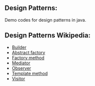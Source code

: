 Design Patterns:
---
Demo codes for design patterns in java.

Design Patterns Wikipedia:
---
  - [Builder](http://en.wikipedia.org/wiki/Builder_pattern)
  - [Abstract factory](http://en.wikipedia.org/wiki/Abstract_factory_pattern)
  - [Factory method](http://en.wikipedia.org/wiki/Factory_method_pattern)
  - [Mediator](http://en.wikipedia.org/wiki/Mediator_pattern)
  - [Observer](http://en.wikipedia.org/wiki/Observer_pattern)
  - [Template method](http://en.wikipedia.org/wiki/Template_method_pattern)
  - [Visitor](http://en.wikipedia.org/wiki/Visitor_pattern)
